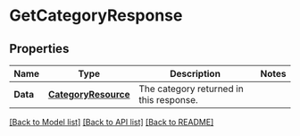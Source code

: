 # GetCategoryResponse

## Properties

Name | Type | Description | Notes
------------ | ------------- | ------------- | -------------
**Data** | [**CategoryResource**](CategoryResource.md) | The category returned in this response.  | 

[[Back to Model list]](../README.md#documentation-for-models) [[Back to API list]](../README.md#documentation-for-api-endpoints) [[Back to README]](../README.md)


